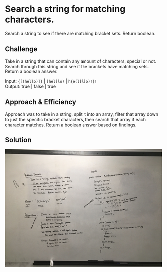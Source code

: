# Search a string for matching characters.
Search a string to see if there are matching bracket sets.  Return boolean.    

## Challenge
Take in a string that can contain any amount of characters, special or not.  Search through this string and see if the brackets have matching sets.  Return a boolean answer.

Input:  `{[(hello)]}` | `[hel]lo)` | `h{e(l[l]o)!}!`  
Output: true | false | true

## Approach & Efficiency
Approach was to take in a string, split it into an array, filter that array down to just the specific bracket characters, then search that array if each character matches.  Return a boolean answer based on findings. 

## Solution
![](../../../../../../assets/BracketedFilterThing.JPG)
